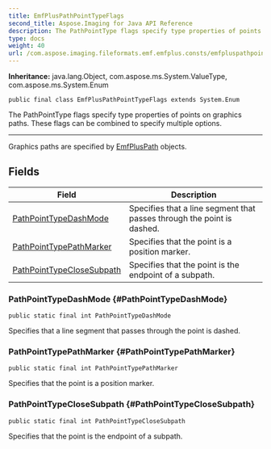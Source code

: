 ```yaml
---
title: EmfPlusPathPointTypeFlags
second_title: Aspose.Imaging for Java API Reference
description: The PathPointType flags specify type properties of points on graphics paths.
type: docs
weight: 40
url: /com.aspose.imaging.fileformats.emf.emfplus.consts/emfpluspathpointtypeflags/
---
```

**Inheritance:**
java.lang.Object, com.aspose.ms.System.ValueType, com.aspose.ms.System.Enum
```
public final class EmfPlusPathPointTypeFlags extends System.Enum
```

The PathPointType flags specify type properties of points on graphics paths. These flags can be combined to specify multiple options.

--------------------

Graphics paths are specified by [EmfPlusPath](../../com.aspose.imaging.fileformats.emf.emfplus.objects/emfpluspath) objects.
## Fields

| Field | Description |
| --- | --- |
| [PathPointTypeDashMode](#PathPointTypeDashMode) | Specifies that a line segment that passes through the point is dashed. |
| [PathPointTypePathMarker](#PathPointTypePathMarker) | Specifies that the point is a position marker. |
| [PathPointTypeCloseSubpath](#PathPointTypeCloseSubpath) | Specifies that the point is the endpoint of a subpath. |
### PathPointTypeDashMode {#PathPointTypeDashMode}
```
public static final int PathPointTypeDashMode
```


Specifies that a line segment that passes through the point is dashed.

### PathPointTypePathMarker {#PathPointTypePathMarker}
```
public static final int PathPointTypePathMarker
```


Specifies that the point is a position marker.

### PathPointTypeCloseSubpath {#PathPointTypeCloseSubpath}
```
public static final int PathPointTypeCloseSubpath
```


Specifies that the point is the endpoint of a subpath.

